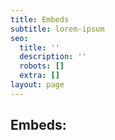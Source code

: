 ```yaml
---
title: Embeds
subtitle: lorem-ipsum
seo:
  title: ''
  description: ''
  robots: []
  extra: []
layout: page
---
```

## Embeds: